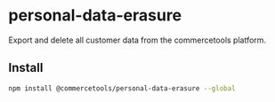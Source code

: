 # personal-data-erasure

Export and delete all customer data from the commercetools platform.

## Install

```bash
npm install @commercetools/personal-data-erasure --global
```
